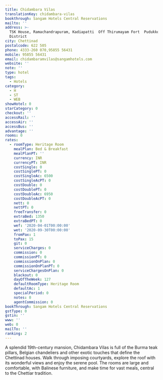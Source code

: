 ```yaml
---
title: Chidambara Vilas
translationKey: chidambara-vilas
bookthrough: Sangam Hotels Central Reservations
mailto: ''
address: >-
  TSK House, Ramachandrapuram, Kadiapatti  Off Thirumayam Fort  Pudukkoottai
  District
city: Chettinad
postalcode: 622 505
phone: 4333-260 070,95855 56431
mobile: 95855 56431
email: chidambaramvilas@sangamhotels.com
website: ''
note: ''
type: hotel
tags:
  - Hotels
category:
  - H
  - ST
  - WEB
showHotel: 0
starCategory: 0
checkout: ''
accessRail: ''
accessAir: ''
accessBus: ''
advantage: ''
rooms: 0
rates:
  - roomType: Heritage Room
    mealPlan: Bed & Breakfast
    mealPlanPT: ''
    currency: INR
    currencyPT: INR
    costSingle: 0
    costSinglePT: 0
    costSingleAc: 6500
    costSingleAcPT: 0
    costDouble: 0
    costDoublePT: 0
    costDoubleAc: 6950
    costDoubleAcPT: 0
    nett: 0
    nettPT: 0
    freeTransfer: 0
    extraBed: 1350
    extraBedPT: 0
    wef: '2020-04-01T00:00:00'
    wet: '2020-09-30T00:00:00'
    fromPax: 1
    toPax: 15
    git: 0
    serviceCharges: 0
    commission: 0
    commissionPT: 0
    commissionOnPlan: 0
    commissionOnPlanPT: 0
    serviceChargesOnPlan: 0
    blackout: 0
    dayOfTheWeek: 127
    defaultRoomType: Heritage Room
    defaultAc: 1
    specialPeriod: 0
    notes: 0
    agentCommission: 0
bookThrough: Sangam Hotels Central Reservations
gstType: 0
gstin: ''
www: ''
web: 0
mailTo: ''
ranking: 2
---
```



















A splendid 19th-century mansion, Chidambara Vilas is full of the Burma teak pillars, Belgian chandeliers and other exotic touches that define the Chettinad houses. Walk through imposing courtyards, explore the roof with its wonderful views and enjoy the serene pool. The rooms are large and comfortable, with Balinese furniture, and make time for vast meals, central to the Chettiar tradition.